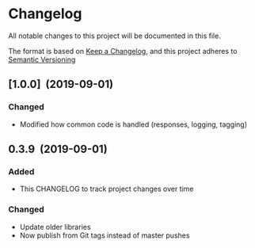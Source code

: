 # Changelog

All notable changes to this project will be documented in this file.

The format is based on [Keep a Changelog](http://keepachangelog.com/en/1.0.0/), and this project adheres to [Semantic Versioning](http://semver.org/spec/v2.0.0.html)

## [1.0.0]&nbsp;&nbsp;(2019-09-01)

### Changed

- Modified how common code is handled (responses, logging, tagging)

## 0.3.9&nbsp;&nbsp;(2019-09-01)

### Added

- This CHANGELOG to track project changes over time

### Changed

- Update older libraries
- Now publish from Git tags instead of master pushes

<!-- [1.0.0]: https://github.com/manwaring/lambda-wrapper/compare/v0.3.8...v1.0.0 -->
